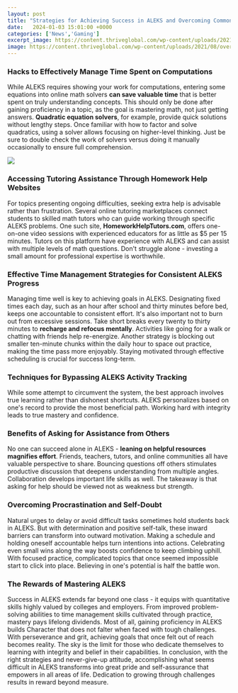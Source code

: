 ```yaml
---
layout: post
title: "Strategies for Achieving Success in ALEKS and Overcoming Common Challenges"
date:   2024-01-03 15:01:00 +0000
categories: ['News','Gaming']
excerpt_image: https://content.thriveglobal.com/wp-content/uploads/2021/08/overcome-challenges.jpg
image: https://content.thriveglobal.com/wp-content/uploads/2021/08/overcome-challenges.jpg
---
```


### Hacks to Effectively Manage Time Spent on Computations 
While ALEKS requires showing your work for computations, entering some equations into online math solvers **can save valuable time** that is better spent on truly understanding concepts. This should only be done after gaining proficiency in a topic, as the goal is mastering math, not just getting answers. **Quadratic equation solvers**, for example, provide quick solutions without lengthy steps. Once familiar with how to factor and solve quadratics, using a solver allows focusing on higher-level thinking. Just be sure to double check the work of solvers versus doing it manually occasionally to ensure full comprehension.

![](https://content.thriveglobal.com/wp-content/uploads/2021/08/overcome-challenges.jpg)
### Accessing Tutoring Assistance Through Homework Help Websites
For topics presenting ongoing difficulties, seeking extra help is advisable rather than frustration. Several online tutoring marketplaces connect students to skilled math tutors who can guide working through specific ALEKS problems. One such site, **HomeworkHelpTutors.com**, offers one-on-one video sessions with experienced educators for as little as $5 per 15 minutes. Tutors on this platform have experience with ALEKS and can assist with multiple levels of math questions. Don't struggle alone - investing a small amount for professional expertise is worthwhile.  
### Effective Time Management Strategies for Consistent ALEKS Progress
Managing time well is key to achieving goals in ALEKS. Designating fixed times each day, such as an hour after school and thirty minutes before bed, keeps one accountable to consistent effort. It's also important not to burn out from excessive sessions. Take short breaks every twenty to thirty minutes to **recharge and refocus mentally**. Activities like going for a walk or chatting with friends help re-energize. Another strategy is blocking out smaller ten-minute chunks within the daily hour to space out practice, making the time pass more enjoyably. Staying motivated through effective scheduling is crucial for success long-term.
### Techniques for Bypassing ALEKS Activity Tracking 
While some attempt to circumvent the system, the best approach involves true learning rather than dishonest shortcuts. ALEKS personalizes based on one's record to provide the most beneficial path. Working hard with integrity leads to true mastery and confidence.
### Benefits of Asking for Assistance from Others
No one can succeed alone in ALEKS - **leaning on helpful resources magnifies effort**. Friends, teachers, tutors, and online communities all have valuable perspective to share. Bouncing questions off others stimulates productive discussion that deepens understanding from multiple angles. Collaboration develops important life skills as well. The takeaway is that asking for help should be viewed not as weakness but strength.
### Overcoming Procrastination and Self-Doubt 
Natural urges to delay or avoid difficult tasks sometimes hold students back in ALEKS. But with determination and positive self-talk, these inward barriers can transform into outward motivation. Making a schedule and holding oneself accountable helps turn intentions into actions. Celebrating even small wins along the way boosts confidence to keep climbing uphill. With focused practice, complicated topics that once seemed impossible start to click into place. Believing in one's potential is half the battle won.
### The Rewards of Mastering ALEKS
Success in ALEKS extends far beyond one class - it equips with quantitative skills highly valued by colleges and employers. From improved problem-solving abilities to time management skills cultivated through practice, mastery pays lifelong dividends. Most of all, gaining proficiency in ALEKS builds Character that does not falter when faced with tough challenges. With perseverance and grit, achieving goals that once felt out of reach becomes reality. The sky is the limit for those who dedicate themselves to learning with integrity and belief in their capabilities.
In conclusion, with the right strategies and never-give-up attitude, accomplishing what seems difficult in ALEKS transforms into great pride and self-assurance that empowers in all areas of life. Dedication to growing through challenges results in reward beyond measure.